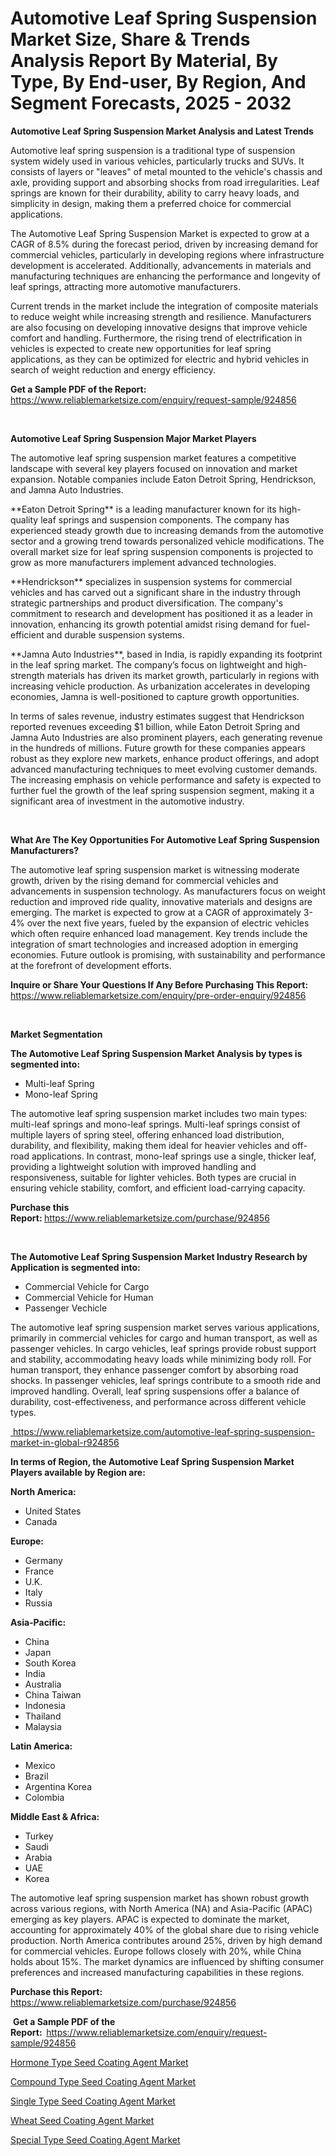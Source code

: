 <p><h1>Automotive Leaf Spring Suspension Market Size, Share & Trends Analysis Report By Material, By Type, By End-user, By Region, And Segment Forecasts, 2025 - 2032</h1></p><p><strong>Automotive Leaf Spring Suspension Market Analysis and Latest Trends</strong></p>
<p><p>Automotive leaf spring suspension is a traditional type of suspension system widely used in various vehicles, particularly trucks and SUVs. It consists of layers or "leaves" of metal mounted to the vehicle's chassis and axle, providing support and absorbing shocks from road irregularities. Leaf springs are known for their durability, ability to carry heavy loads, and simplicity in design, making them a preferred choice for commercial applications.</p><p>The Automotive Leaf Spring Suspension Market is expected to grow at a CAGR of 8.5% during the forecast period, driven by increasing demand for commercial vehicles, particularly in developing regions where infrastructure development is accelerated. Additionally, advancements in materials and manufacturing techniques are enhancing the performance and longevity of leaf springs, attracting more automotive manufacturers. </p><p>Current trends in the market include the integration of composite materials to reduce weight while increasing strength and resilience. Manufacturers are also focusing on developing innovative designs that improve vehicle comfort and handling. Furthermore, the rising trend of electrification in vehicles is expected to create new opportunities for leaf spring applications, as they can be optimized for electric and hybrid vehicles in search of weight reduction and energy efficiency.</p></p>
<p><strong>Get a Sample PDF of the Report:&nbsp;</strong> <a href="https://www.reliablemarketsize.com/enquiry/request-sample/924856?utm_campaign=1898&utm_medium=2&utm_source=Github&utm_content=ia&utm_term=24032025&utm_id=automotive-leaf-spring-suspension">https://www.reliablemarketsize.com/enquiry/request-sample/924856</a></p>
<p>&nbsp;</p>
<p><strong>Automotive Leaf Spring Suspension Major Market Players</strong></p>
<p><p>The automotive leaf spring suspension market features a competitive landscape with several key players focused on innovation and market expansion. Notable companies include Eaton Detroit Spring, Hendrickson, and Jamna Auto Industries.</p><p>**Eaton Detroit Spring** is a leading manufacturer known for its high-quality leaf springs and suspension components. The company has experienced steady growth due to increasing demands from the automotive sector and a growing trend towards personalized vehicle modifications. The overall market size for leaf spring suspension components is projected to grow as more manufacturers implement advanced technologies.</p><p>**Hendrickson** specializes in suspension systems for commercial vehicles and has carved out a significant share in the industry through strategic partnerships and product diversification. The company's commitment to research and development has positioned it as a leader in innovation, enhancing its growth potential amidst rising demand for fuel-efficient and durable suspension systems.</p><p>**Jamna Auto Industries**, based in India, is rapidly expanding its footprint in the leaf spring market. The company’s focus on lightweight and high-strength materials has driven its market growth, particularly in regions with increasing vehicle production. As urbanization accelerates in developing economies, Jamna is well-positioned to capture growth opportunities.</p><p>In terms of sales revenue, industry estimates suggest that Hendrickson reported revenues exceeding $1 billion, while Eaton Detroit Spring and Jamna Auto Industries are also prominent players, each generating revenue in the hundreds of millions. Future growth for these companies appears robust as they explore new markets, enhance product offerings, and adopt advanced manufacturing techniques to meet evolving customer demands. The increasing emphasis on vehicle performance and safety is expected to further fuel the growth of the leaf spring suspension segment, making it a significant area of investment in the automotive industry.</p></p>
<p>&nbsp;</p>
<p><strong>What Are The Key Opportunities For Automotive Leaf Spring Suspension Manufacturers?</strong></p>
<p><p>The automotive leaf spring suspension market is witnessing moderate growth, driven by the rising demand for commercial vehicles and advancements in suspension technology. As manufacturers focus on weight reduction and improved ride quality, innovative materials and designs are emerging. The market is expected to grow at a CAGR of approximately 3-4% over the next five years, fueled by the expansion of electric vehicles which often require enhanced load management. Key trends include the integration of smart technologies and increased adoption in emerging economies. Future outlook is promising, with sustainability and performance at the forefront of development efforts.</p></p>
<p><strong>Inquire or Share Your Questions If Any Before Purchasing This Report:</strong> <a href="https://www.reliablemarketsize.com/enquiry/pre-order-enquiry/924856?utm_campaign=1898&utm_medium=2&utm_source=Github&utm_content=ia&utm_term=24032025&utm_id=automotive-leaf-spring-suspension">https://www.reliablemarketsize.com/enquiry/pre-order-enquiry/924856</a></p>
<p>&nbsp;</p>
<p><strong>Market Segmentation</strong></p>
<p><strong>The Automotive Leaf Spring Suspension Market Analysis by types is segmented into:</strong></p>
<p><ul><li>Multi-leaf Spring</li><li>Mono-leaf Spring</li></ul></p>
<p><p>The automotive leaf spring suspension market includes two main types: multi-leaf springs and mono-leaf springs. Multi-leaf springs consist of multiple layers of spring steel, offering enhanced load distribution, durability, and flexibility, making them ideal for heavier vehicles and off-road applications. In contrast, mono-leaf springs use a single, thicker leaf, providing a lightweight solution with improved handling and responsiveness, suitable for lighter vehicles. Both types are crucial in ensuring vehicle stability, comfort, and efficient load-carrying capacity.</p></p>
<p><strong>Purchase this Report:&nbsp;</strong><a href="https://www.reliablemarketsize.com/purchase/924856?utm_campaign=1898&utm_medium=2&utm_source=Github&utm_content=ia&utm_term=24032025&utm_id=automotive-leaf-spring-suspension">https://www.reliablemarketsize.com/purchase/924856</a></p>
<p>&nbsp;</p>
<p><strong>The Automotive Leaf Spring Suspension Market Industry Research by Application is segmented into:</strong></p>
<p><ul><li>Commercial Vehicle for Cargo</li><li>Commercial Vehicle for Human</li><li>Passenger Vechicle</li></ul></p>
<p><p>The automotive leaf spring suspension market serves various applications, primarily in commercial vehicles for cargo and human transport, as well as passenger vehicles. In cargo vehicles, leaf springs provide robust support and stability, accommodating heavy loads while minimizing body roll. For human transport, they enhance passenger comfort by absorbing road shocks. In passenger vehicles, leaf springs contribute to a smooth ride and improved handling. Overall, leaf spring suspensions offer a balance of durability, cost-effectiveness, and performance across different vehicle types.</p></p>
<p><a href="https://www.reliablemarketsize.com/automotive-leaf-spring-suspension-market-in-global-r924856?utm_campaign=1898&utm_medium=2&utm_source=Github&utm_content=ia&utm_term=24032025&utm_id=automotive-leaf-spring-suspension">&nbsp;https://www.reliablemarketsize.com/automotive-leaf-spring-suspension-market-in-global-r924856</a></p>
<p><strong>In terms of Region, the Automotive Leaf Spring Suspension Market Players available by Region are:</strong></p>
<p>
    <p> <strong> North America: </strong>
        <ul>
            <li>United States</li>
            <li>Canada</li>
        </ul>
        </p> 
    <p> <strong> Europe: </strong>
        <ul>
            <li>Germany</li>
            <li>France</li>
            <li>U.K.</li>
            <li>Italy</li>
            <li>Russia</li>
        </ul>
        </p> 
    <p> <strong> Asia-Pacific: </strong>
        <ul>
            <li>China</li>
            <li>Japan</li>
            <li>South Korea</li>
            <li>India</li>
            <li>Australia</li>
            <li>China Taiwan</li>
            <li>Indonesia</li>
            <li>Thailand</li>
            <li>Malaysia</li>
        </ul>
        </p> 
    <p> <strong> Latin America: </strong>
        <ul>
            <li>Mexico</li>
            <li>Brazil</li>
            <li>Argentina Korea</li>
            <li>Colombia</li>
        </ul>
        </p> 
    <p> <strong> Middle East & Africa: </strong>
        <ul>
            <li>Turkey</li>
            <li>Saudi</li>
            <li>Arabia</li>
            <li>UAE</li>
            <li>Korea</li>
        </ul>
    </p>
    </p>
<p><p>The automotive leaf spring suspension market has shown robust growth across various regions, with North America (NA) and Asia-Pacific (APAC) emerging as key players. APAC is expected to dominate the market, accounting for approximately 40% of the global share due to rising vehicle production. North America contributes around 25%, driven by high demand for commercial vehicles. Europe follows closely with 20%, while China holds about 15%. The market dynamics are influenced by shifting consumer preferences and increased manufacturing capabilities in these regions.</p></p>
<p><strong>Purchase this Report: </strong><a href="https://www.reliablemarketsize.com/purchase/924856?utm_campaign=1898&utm_medium=2&utm_source=Github&utm_content=ia&utm_term=24032025&utm_id=automotive-leaf-spring-suspension">https://www.reliablemarketsize.com/purchase/924856</a></p>
<p>&nbsp;<strong>Get a Sample PDF of the Report:&nbsp;&nbsp;</strong><a href="https://www.reliablemarketsize.com/enquiry/request-sample/924856?utm_campaign=1898&utm_medium=2&utm_source=Github&utm_content=ia&utm_term=24032025&utm_id=automotive-leaf-spring-suspension">https://www.reliablemarketsize.com/enquiry/request-sample/924856</a></p>
<p><strong></strong></p>
<p><p><a href="https://github.com/rafiishibu00/Market-Research-Report-List-1/blob/main/hormone-type-seed-coating-agent-market.md?utm_campaign=1898&utm_medium=2&utm_source=Github&utm_content=ia&utm_term=24032025&utm_id=automotive-leaf-spring-suspension">Hormone Type Seed Coating Agent Market</a></p><p><a href="https://github.com/paulierasho/Market-Research-Report-List-1/blob/main/compound-type-seed-coating-agent-market.md?utm_campaign=1898&utm_medium=2&utm_source=Github&utm_content=ia&utm_term=24032025&utm_id=automotive-leaf-spring-suspension">Compound Type Seed Coating Agent Market</a></p><p><a href="https://github.com/pelegeazlie5/Market-Research-Report-List-1/blob/main/single-type-seed-coating-agent-market.md?utm_campaign=1898&utm_medium=2&utm_source=Github&utm_content=ia&utm_term=24032025&utm_id=automotive-leaf-spring-suspension">Single Type Seed Coating Agent Market</a></p><p><a href="https://github.com/duerknikko44/Market-Research-Report-List-1/blob/main/wheat-seed-coating-agent-market.md?utm_campaign=1898&utm_medium=2&utm_source=Github&utm_content=ia&utm_term=24032025&utm_id=automotive-leaf-spring-suspension">Wheat Seed Coating Agent Market</a></p><p><a href="https://github.com/poskaturovtl/Market-Research-Report-List-1/blob/main/special-type-seed-coating-agent-market.md?utm_campaign=1898&utm_medium=2&utm_source=Github&utm_content=ia&utm_term=24032025&utm_id=automotive-leaf-spring-suspension">Special Type Seed Coating Agent Market</a></p></p>